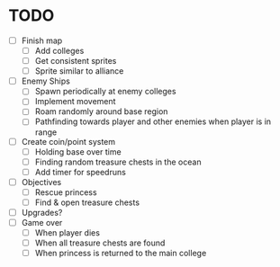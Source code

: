 # TODO

- [ ] Finish map
    - [ ] Add colleges
    - [ ] Get consistent sprites
    - [ ] Sprite similar to alliance
- [ ] Enemy Ships
    - [ ] Spawn periodically at enemy colleges
    - [ ] Implement movement
    - [ ] Roam randomly around base region
    - [ ] Pathfinding towards player and other enemies when player is in range
- [ ] Create coin/point system
    - [ ] Holding base over time
    - [ ] Finding random treasure chests in the ocean
    - [ ] Add timer for speedruns
- [ ] Objectives
    - [ ] Rescue princess
    - [ ] Find & open treasure chests
- [ ] Upgrades?
- [ ] Game over
    - [ ] When player dies
    - [ ] When all treasure chests are found
    - [ ] When princess is returned to the main college
